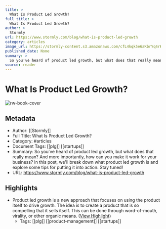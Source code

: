 ```yaml
---
title: >
  What Is Product Led Growth?
full_title: >
  What Is Product Led Growth?
author: >
  Stormly
url: https://www.stormly.com/blog/what-is-product-led-growth
category: articles
image_url: https://stormly-content.s3.amazonaws.com/cfL4kqk5e6aKbrYq4rHCfWBo
published_date: None
summary: >
  So you've heard of product led growth, but what does that really mean? And more importantly, how can you make it work for your business? In this post, we'll break down what product led growth is and explore some tips for putting it into action. Stay tuned!
source: reader
---
```

# What Is Product Led Growth?

![rw-book-cover](https://stormly-content.s3.amazonaws.com/cfL4kqk5e6aKbrYq4rHCfWBo)

## Metadata
- Author: [[Stormly]]
- Full Title: What Is Product Led Growth?
- Category: #articles
- Document Tags: [[plg]] [[startups]] 
- Summary: So you've heard of product led growth, but what does that really mean? And more importantly, how can you make it work for your business? In this post, we'll break down what product led growth is and explore some tips for putting it into action. Stay tuned!
- URL: https://www.stormly.com/blog/what-is-product-led-growth

## Highlights
- Product led growth is a new approach that focuses on using the product itself to drive growth. The idea is to create a product that is so compelling that it sells itself. This can be done through word-of-mouth, virality, or other organic means. ([View Highlight](https://read.readwise.io/read/01h1ny264fy536vtga5m7bba03))
    - Tags: [[plg]] [[product-management]] [[startups]] 


